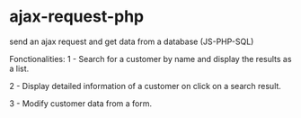 # ajax-request-php
send an ajax request  and get data from a database  (JS-PHP-SQL)


Fonctionalities:
1 - Search for a customer by name and display the results as a list.

2 - Display detailed information of a customer on click on a search result.

3 - Modify customer data from a form.
